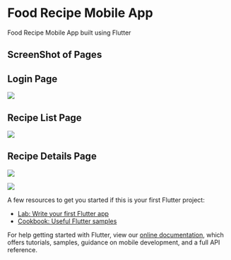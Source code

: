# Food Recipe Mobile App

Food Recipe Mobile App built using Flutter

## ScreenShot of Pages

## Login Page

![](screenshot/loginUI.png)

## Recipe List Page

![](screenshot/RecipeList.png)

## Recipe Details Page

![](screenshot/RecipeDetails.png)

![](screenshot/RecipeDetails2.png)



A few resources to get you started if this is your first Flutter project:

- [Lab: Write your first Flutter app](https://flutter.dev/docs/get-started/codelab)
- [Cookbook: Useful Flutter samples](https://flutter.dev/docs/cookbook)

For help getting started with Flutter, view our
[online documentation](https://flutter.dev/docs), which offers tutorials,
samples, guidance on mobile development, and a full API reference.
